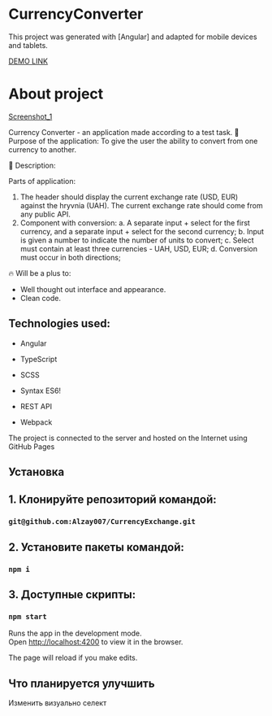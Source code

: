 # CurrencyConverter

This project was generated with [Angular] and adapted for mobile devices and tablets.

[DEMO LINK](https://Alzay007.github.io/CurrencyExchange/)

# About project
[Screenshot_1](https://user-images.githubusercontent.com/108741138/203065744-cf1b0757-755e-400c-96f6-9e4ed983e310.png)

Currency Converter - an application made according to a test task.
🎯 Purpose of the application: To give the user the ability to convert from one currency to another.

📝 Description:

Parts of application: 
  1. The header should display the current exchange rate (USD, EUR) against the hryvnia (UAH).
     The current exchange rate should come from any public API.
  2. Component with conversion:
    a. A separate input + select for the first currency, and a separate input + select for the second currency;
    b. Input is given a number to indicate the number of units to convert;
    c. Select must contain at least three currencies - UAH, USD, EUR;
    d. Conversion must occur in both directions;

🔥 Will be a plus to:

- Well thought out interface and appearance.
- Clean code.

## Technologies used:
- Angular
- TypeScript
- SCSS
- Syntax ES6!

- REST API
- Webpack

The project is connected to the server and hosted on the Internet using GitHub Pages

## Установка

## 1. Клонируйте репозиторий командой:

### `git@github.com:Alzay007/CurrencyExchange.git`

## 2. Установите пакеты командой:

### `npm i`

## 3. Доступные скрипты:

### `npm start`

Runs the app in the development mode.\
Open [http://localhost:4200](http://localhost:4200) to view it in the browser.

The page will reload if you make edits.

## Что планируется улучшить

Изменить визуально селект
